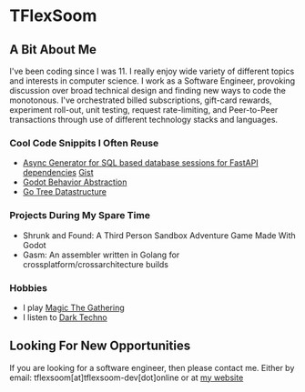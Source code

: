 # TFlexSoom

## A Bit About Me
I've been coding since I was 11. I really enjoy wide variety of different topics and interests in computer science. I work as a Software Engineer, provoking discussion over broad technical design and finding new ways to code the monotonous. I've orchestrated billed subscriptions, gift-card rewards, experiment roll-out, unit testing, request rate-limiting, and Peer-to-Peer transactions through use of different technology stacks and languages.

### Cool Code Snippits I Often Reuse
- [Async Generator for SQL based database sessions for FastAPI dependencies](https://stackoverflow.com/a/68970830/7799798) [Gist](https://gist.github.com/TFlexSoom/c6335044e9a726e2ce5597e3c96ff316)
- [Godot Behavior Abstraction](https://gist.github.com/TFlexSoom/498946d58871a7de4f42b8938508f4f5)
- [Go Tree Datastructure](https://github.com/TFlexSoom/go-tree/blob/main/lib/tree.go)

### Projects During My Spare Time
- Shrunk and Found: A Third Person Sandbox Adventure Game Made With Godot
- Gasm: An assembler written in Golang for crossplatform/crossarchitecture builds

### Hobbies
- I play [Magic The Gathering](https://moxfield.com/users/TFlexSoom)
- I listen to [Dark Techno](https://www.youtube.com/watch?v=eZ3D8EaEtdI)

## Looking For New Opportunities
If you are looking for a software engineer, then please contact me. Either by email: tflexsoom\[at\]tflexsoom-dev\[dot\]online or at [my website](https://enshrouded-tech.com/contact/)
